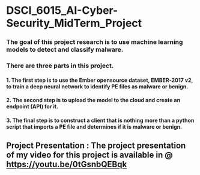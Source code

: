# DSCI_6015_AI-Cyber-Security_MidTerm_Project

### The goal of this project research is to use machine learning models to detect and classify malware. 

### There are three parts in this project. 

#### 1. The first step is to use the Ember opensource dataset, EMBER-2017 v2, to train a deep neural network to identify PE files as malware or benign.
#### 2. The second step is to upload the model to the cloud and create an endpoint (API) for it.
#### 3. The final step is to construct a client that is nothing more than a python script that imports a PE file and determines if it is malware or benign.


## **Project Presentation :**  The project presentation of my video for this project is available in @  https://youtu.be/0tGsnbQEBqk
